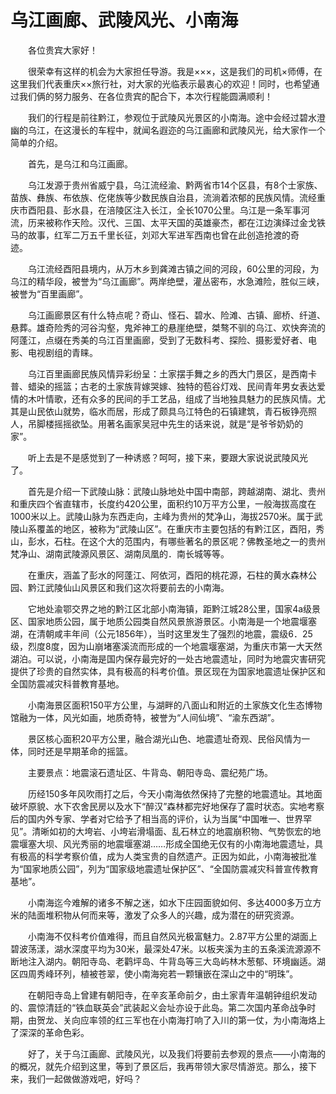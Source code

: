 # 乌江画廊、武陵风光、小南海
&emsp;&emsp;各位贵宾大家好！&emsp;&emsp;

&emsp;&emsp;很荣幸有这样的机会为大家担任导游。我是×××，这是我们的司机×师傅，在这里我们代表重庆××旅行社，对大家的光临表示最衷心的欢迎！同时，也希望通过我们俩的努力服务、在各位贵宾的配合下，本次行程能圆满顺利！&emsp;&emsp;

&emsp;&emsp;我们的行程是前往黔江，参观位于武陵风光景区的小南海。途中会经过碧水澄幽的乌江，在这漫长的车程中，就闻名遐迩的乌江画廊和武陵风光，给大家作一个简单的介绍。&emsp;&emsp;

&emsp;&emsp;首先，是乌江和乌江画廊。&emsp;&emsp;

&emsp;&emsp;乌江发源于贵州省威宁县，乌江流经渝、黔两省市14个区县，有8个士家族、苗族、彝族、布依族、仡佬族等少数民族自治县，流淌着浓郁的民族风情。流经重庆市酉阳县、彭水县，在涪陵区注入长江，全长1070公里。乌江是一条军事河流，历来被称作天险。汉代、三国、太平天国的英雄豪杰，都在江边演绎过金戈铁马的故事，红军二万五千里长征，刘邓大军进军西南也曾在此创造抢渡的奇迹。&emsp;&emsp;

&emsp;&emsp;乌江流经酉阳县境内，从万木乡到龚滩古镇之间的河段，60公里的河段，为乌江的精华段，被誉为“乌江画廊”。两岸绝壁，灌丛密布，水急滩险，胜似三峡，被誉为“百里画廊”。&emsp;&emsp;

&emsp;&emsp;乌江画廊景区有什么特点呢？奇山、怪石、碧水、险滩、古镇、廊桥、纤道、悬葬。雄奇险秀的河谷沟壑，鬼斧神工的悬崖绝壁，桀骜不驯的乌江、欢快奔流的阿蓬江，点缀在秀美的乌江百里画廊，受到了无数科考、探险、摄影爱好者、电影、电视剧组的青睐。&emsp;&emsp;

&emsp;&emsp;乌江百里画廊民族风情异彩纷呈：土家摆手舞之乡的西大门景区，是西南卡普、蜡染的摇篮；古老的土家族背嫁哭嫁、独特的苞谷灯戏、民间青年男女表达爱情的木叶情歌，还有众多的民间的手工艺品，组成了当地独具魅力的民族风情。尤其是山民依山就势，临水而居，形成了颇具乌江特色的石镇建筑，青石板铮亮照人，吊脚楼摇摇欲坠。用著名画家吴冠中先生的话来说，就是“是爷爷奶奶的家”。&emsp;&emsp;

&emsp;&emsp;听上去是不是感觉到了一种诱惑？呵呵，接下来，要跟大家说说武陵风光了。&emsp;&emsp;

&emsp;&emsp;首先是介绍一下武陵山脉：武陵山脉地处中国中南部，跨越湖南、湖北、贵州和重庆四个省直辖市，长度约420公里，面积约10万平方公里，一般海拔高度在1000米以上。武陵山脉为东西走向，主峰为贵州的梵净山，海拔2570米。属于武陵山系覆盖的地区，被称为“武陵山区”。在重庆市主要包括的有黔江区，酉阳，秀山，彭水，石柱。在这个大的范围内，有哪些著名的景区呢？佛教圣地之一的贵州梵净山、湖南武陵源风景区、湖南凤凰的．南长城等等。&emsp;&emsp;

&emsp;&emsp;在重庆，涵盖了彭水的阿蓬江、阿依河，酉阳的桃花源，石柱的黄水森林公园、黔江武陵仙山风景区和我们这次将要前去的小南海。&emsp;&emsp;

&emsp;&emsp;它地处渝鄂交界之地的黔江区北部小南海镇，距黔江城28公里，国家4a级景区、国家地质公园，属于地质公园类自然风景旅游景区。小南海是一个地震堰塞湖，在清朝咸丰年间（公元1856年），当时这里发生了强烈的地震，震级6．25级，烈度8度，因为山崩堵塞溪流而形成的一个地震堰塞湖，为重庆市第一大天然湖泊。可以说，小南海是国内保存最完好的一处古地震遗址，同时为地震灾害研究提供了珍贵的自然实体，具有极高的科考价值。景区现在为国家地震遗址保护区和全国防震减灾科普教育基地。&emsp;&emsp;

&emsp;&emsp;小南海景区面积150平方公里，与湖畔的八面山和附近的土家族文化生态博物馆融为一体，风光如画，地质奇特，被誉为“人间仙境”、“渝东西湖”。&emsp;&emsp;

&emsp;&emsp;景区核心面积20平方公里，融合湖光山色、地震遗址奇观、民俗风情为一体，同时还是早期革命的摇篮。&emsp;&emsp;

&emsp;&emsp;主要景点：地震滚石遗址区、牛背岛、朝阳寺岛、震纪苑广场。&emsp;&emsp;

&emsp;&emsp;历经150多年风吹雨打之后，今天小南海依然保持了完整的地震遗址。其地面破坏原貌、水下农舍民房以及水下“醉汉”森林都完好地保存了震时状态。实地考察后的国内外专家、学者对它给予了相当高的评价，认为当属“中国唯一、世界罕见”。清晰如初的大垮岩、小垮岩滑塌面、乱石林立的地震崩积物、气势恢宏的地震堰塞大坝、风光秀丽的地震堰塞湖……形成全国绝无仅有的小南海地震遗址，具有极高的科学考察价值，成为人类宝贵的自然遗产。正因为如此，小南海被批准为“国家地质公园”，列为“国家级地震遗址保护区”、“全国防震减灾科普宣传教育基地”。&emsp;&emsp;

&emsp;&emsp;小南海迄今难解的诸多不解之迷，如水下庄园面貌如何、多达4000多万立方米的陆面堆积物从何而来等，激发了众多人的兴趣，成为潜在的研究资源。&emsp;&emsp;

&emsp;&emsp;小南海不仅科考价值难得，而且自然风光极富魅力。2.87平方公里的湖面上碧波荡漾，湖水深度平均为30米，最深处47米。以板夹溪为主的五条溪流源源不断地注入湖内。朝阳寺岛、老鹳坪岛、牛背岛等三大岛屿林木葱郁、环境幽适。湖区四周秀峰环列，植被苍翠，使小南海宛若一颗镶嵌在深山之中的“明珠”。&emsp;&emsp;

&emsp;&emsp;在朝阳寺岛上曾建有朝阳寺，在辛亥革命前夕，由土家青年温朝钟组织发动的、震惊清廷的“铁血联英会”武装起义会址亦设于此岛。第二次国内革命战争时期，由贺龙、关向应率领的红三军也在小南海打响了入川的第一仗，为小南海烙上了深深的革命色彩。&emsp;&emsp;

&emsp;&emsp;好了，关于乌江画廊、武陵风光，以及我们将要前去参观的景点――小南海的的概况，就先介绍到这里，等到了景区后，我再带领大家尽情游览。那么，接下来，我们一起做做游戏吧，好吗？&emsp;&emsp;
